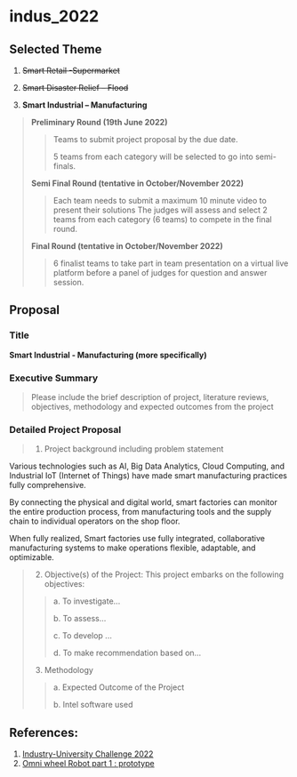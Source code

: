 # indus_2022

## Selected Theme

1. ~~Smart Retail -Supermarket~~

2. ~~Smart Disaster Relief – Flood~~

3. **Smart Industrial – Manufacturing**

> 
> **Preliminary Round (19th June 2022)**
>> Teams to submit project proposal by the due date.
>> 
>> 5 teams from each category will be selected to go into semi-finals.
> 
> **Semi Final Round (tentative in October/November 2022)**
>> Each team needs to submit a maximum 10 minute video to present their solutions
>> The judges will assess and select 2 teams from each category (6 teams) to compete in the final round.
> 
> **Final Round (tentative in October/November 2022)**
>> 6 finalist teams to take part in team presentation on a virtual live platform before a panel of judges for question and answer session.

## Proposal

### Title
**Smart Industrial - Manufacturing (more specifically)**

### Executive Summary

> Please include the brief description of project, literature reviews, objectives, methodology and expected outcomes from the project

### Detailed Project Proposal

> 1. Project background including problem statement

Various technologies such as AI, Big Data Analytics, Cloud Computing, and Industrial IoT (Internet of Things) have made smart manufacturing practices fully comprehensive.

By connecting the physical and digital world, smart factories can monitor the entire production process, from manufacturing tools and the supply chain to individual operators on the shop floor.

When fully realized, Smart factories use fully integrated, collaborative manufacturing systems to make operations flexible, adaptable, and optimizable.

> 2. Objective(s) of the Project: This project embarks on the following objectives:
>> a. To investigate...
>> 
>> b. To assess...
>> 
>> c. To develop ...
>> 
>> d. To make recommendation based on…
> 
> 3. Methodology
>> a. Expected Outcome of the Project
>> 
>> b. Intel software used
> 

## References:
1. [Industry-University Challenge 2022](https://thegreatlab.my/2022indus/)
2. [Omni wheel Robot part 1 : prototype](https://www.youtube.com/watch?v=Q4cmc4eKXr0&ab_channel=KrisTemmerman)
